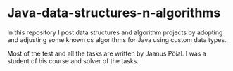 # Java-data-structures-n-algorithms

In this repository I post data structures and algorithm projects by adopting and adjusting some known cs algorithms for Java using custom data types.

Most of the test and all the tasks are written by Jaanus Pöial. I was a student of his course and solver of the tasks.
